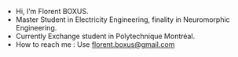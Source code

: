 -  Hi, I’m Florent BOXUS.
- Master Student in Electricity Engineering, finality in Neuromorphic Engineering.
- Currently Exchange student in Polytechnique Montréal.
-  How to reach me : Use florent.boxus@gmail.com

<!---
Flobox29/Flobox29 is a ✨ special ✨ repository because its `README.md` (this file) appears on your GitHub profile.
You can click the Preview link to take a look at your changes.
--->
